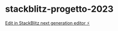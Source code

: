 # stackblitz-progetto-2023

[Edit in StackBlitz next generation editor ⚡️](https://stackblitz.com/~/github.com/leopasq24/stackblitz-progetto-2023)
